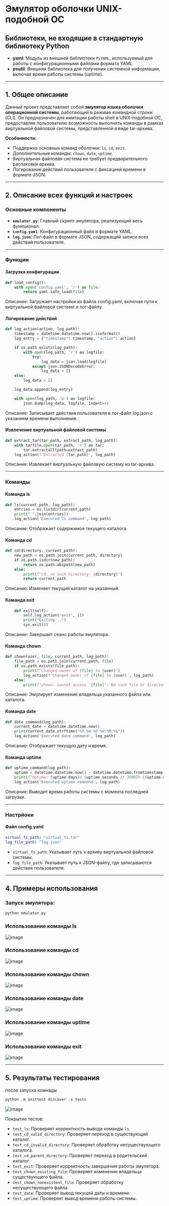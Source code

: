 # Эмулятор оболочки UNIX-подобной ОС

## Библиотеки, не входящие в стандартную библиотеку Python

- **yaml**: Модуль из внешней библиотеки `PyYAML`, используемый для работы с конфигурационными файлами формата YAML.
- **psutil**: Внешняя библиотека для получения системной информации, включая время работы системы (uptime).

---

## 1. Общее описание

Данный проект представляет собой **эмулятор языка оболочки операционной системы**, работающий в режиме командной строки (CLI). Он предназначен для имитации работы shell в UNIX-подобной ОС, предоставляя пользователю возможность выполнять команды в рамках виртуальной файловой системы, представленной в виде tar-архива.

**Особенности:**
- Поддержка основных команд оболочки: `ls`, `cd`, `exit`.
- Дополнительные команды: `chown`, `date`, `uptime`.
- Виртуальная файловая система не требует предварительного распаковки архива.
- Логирование действий пользователя с фиксацией времени в формате JSON.

---

## 2. Описание всех функций и настроек

### Основные компоненты

- **`emulator.py`**: Главный скрипт эмулятора, реализующий весь функционал.
- **`config.yaml`**: Конфигурационный файл в формате YAML.
- **`log.json`**: Лог-файл в формате JSON, содержащий записи всех действий пользователя.

---

### Функции

#### Загрузка конфигурации

```python
def load_config():
    with open('config.yaml', 'r') as file:
        return yaml.safe_load(file)
```
Описание: Загружает настройки из файла config.yaml, включая пути к виртуальной файловой системе и лог-файлу.

#### Логирование действий

```python
def log_action(action, log_path):
    timestamp = datetime.datetime.now().isoformat()
    log_entry = {"timestamp": timestamp, "action": action}

    if os.path.exists(log_path):
        with open(log_path, 'r') as logfile:
            try:
                log_data = json.load(logfile)
            except json.JSONDecodeError:
                log_data = []
    else:
        log_data = []

    log_data.append(log_entry)

    with open(log_path, 'w') as logfile:
        json.dump(log_data, logfile, indent=4)
```
Описание: Записывает действия пользователя в лог-файл log.json с указанием времени выполнения.

#### Извлечение виртуальной файловой системы

```python
def extract_tar(tar_path, extract_path, log_path):
    with tarfile.open(tar_path, 'r') as tar:
        tar.extractall(path=extract_path)
    log_action(f'Extracted {tar_path}', log_path)
```
Описание: Извлекает виртуальную файловую систему из tar-архива.


---


### Команды

#### Команда ls

```python
def ls(current_path, log_path):
    entries = os.listdir(current_path)
    print(" ".join(entries))
    log_action('Executed ls command', log_path)
```
Описание: Отображает содержимое текущего каталога.


#### Команда cd

```python
def cd(directory, current_path):
    new_path = os.path.join(current_path, directory)
    if os.path.isdir(new_path):
        return os.path.abspath(new_path)
    else:
        print(f"cd: no such directory: {directory}")
        return current_path
```
Описание: Изменяет текущий каталог на указанный.


#### Команда exit

```python
    def exit(self):
        self.log_action('exit', [])
        print("Exiting...")
        sys.exit(0)
```
Описание: Завершает сеанс работы эмулятора.

#### Команда chown

```python
def chown(user, file, current_path, log_path):
    file_path = os.path.join(current_path, file)
    if os.path.exists(file_path):
        print(f"Changed owner of {file} to {user}")
        log_action(f'Changed owner of {file} to {user}', log_path)
    else:
        print(f"chown: cannot access '{file}': No such file or directory")
```
Описание: Эмулирует изменение владельца указанного файла или каталога.

#### Команда date

```python
def date_command(log_path):
    current_date = datetime.datetime.now()
    print(current_date.strftime("%Y-%m-%d %H:%M:%S"))
    log_action('Executed date command', log_path)
```
Описание: Отображает текущую дату и время.

#### Команда uptime

```python
def uptime_command(log_path):
    uptime = datetime.datetime.now() - datetime.datetime.fromtimestamp(psutil.boot_time())
    print(f"Uptime: {uptime.days}d {uptime.seconds // 3600}h {(uptime.seconds % 3600) // 60}m")
    log_action('Executed uptime command', log_path)
```
Описание: Выводит время работы системы с момента последней загрузки.


---


### Настрйоки

#### Файл config.yaml

```yaml
virtual_fs_path: "virtual_fs.tar"
log_file_path: "log.json"
```

- `virtual_fs_path`: Указывает путь к архиву виртуальной файловой системы.
- `log_file_path`: Указывает путь к JSON-файлу, где записываются действия пользователя.


---


## 4. Примеры использования

### Запуск эмулятора:

```python
python emulator.py
```

### Использование команды ls
![image](https://github.com/user-attachments/assets/bd7b2be1-934d-4e3a-b473-2bb86b459143)

### Использование команды cd
![image](https://github.com/user-attachments/assets/dd45f77f-1064-477a-b3ad-8855ed71a217)

### Использование команды chown
![image](https://github.com/user-attachments/assets/3409aa8d-dcce-4d0e-828d-3626c1e0ce8f)

### Использование команды date
![image](https://github.com/user-attachments/assets/4c474a85-a65c-45d9-8926-9d8c63c7c8b5)

### Использование команды uptime
![image](https://github.com/user-attachments/assets/de26261b-11d0-4fad-9863-09856a3e5d0a)

### Использование команды exit
![image](https://github.com/user-attachments/assets/ad663e42-5023-41ec-ae37-aef48c68ea96)



---


## 5. Результаты тестирования

после запуска комнады
```python
python -m unittest discover -s tests
```

![image](https://github.com/user-attachments/assets/93dc267b-11eb-406e-a633-f346e1d69817)


Покрытие тестов:

- `test_ls`: Проверяет корректность вывода команды `ls`.
- `test_cd_valid_directory`: Проверяет переход в существующий каталог.
- `test_cd_invalid_directory`: Проверяет обработку несуществующего каталога.
- `test_cd_parent_directory`: Проверяет переход в родительский каталог.
- `test_exit`: Проверяет корректность завершения работы эмулятора.
- `test_chown_existing_file`: Проверяет изменение владельца существующего файла.
- `test_chown_nonexistent_file`: Проверяет обработку несуществующего файла.
- `test_date`: Проверяет вывод текущей даты и времени.
- `test_uptime`: Проверяет вывод времени работы системы.


